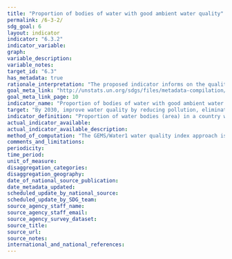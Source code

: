 ```yaml
---
title: "Proportion of bodies of water with good ambient water quality"
permalink: /6-3-2/
sdg_goal: 6
layout: indicator
indicator: "6.3.2"
indicator_variable: 
graph: 
variable_description: 
variable_notes: 
target_id: "6.3"
has_metadata: true
rationale_interpretation: "The proposed indicator informs on the quality of water bodies. The indicator allows for evaluating the impact of human development on ambient water quality and thus enables countries to assess the future services they can obtain from aquatic ecosystems (clean water for drinking, biodiversity, water for food production etc.). Water quality represents the actual outcome of all pollution and pollution reduction activities, and is thus essential to fully describe the environmental status of freshwater systems, as well as to fully report on target 6.3. Water quality also feeds into all other water-related targets, and the proposed indicator can be used to directly report on many other targets or parts of targets (refer to supplementary information)."
goal_meta_link: "http://unstats.un.org/sdgs/files/metadata-compilation/Metadata-Goal-6.pdf"
goal_meta_link_page: 10
indicator_name: "Proportion of bodies of water with good ambient water quality"
target: "By 2030, improve water quality by reducing pollution, eliminating dumping and minimizing release of hazardous chemicals and materials, halving the proportion of untreated wastewater and substantially increasing recycling and safe reuse globally."
indicator_definition: "Proportion of water bodies (area) in a country with good ambient water quality compared to all water bodies in the country. 'Good' indicates an ambient water quality that does not damage ecosystem function and human health according to core ambient water quality indicators. Concept: Water quality is estimated based on a core set of five determinands that inform on major water quality impairments present in many parts of the world: total dissolved solids (TDS); percentage dissolved oxygen (% DO); dissolved inorganic nitrogen (DIN); dissolved inorganic phosphorus (DIP); and Escherichia coli (E. coli). As monitoring capacities and coverage vary between countries, a monitoring ladder is proposed. On the first rung, the number of determinands not meeting national water quality guidelines based on the existing monitoring sites are used to estimate the water quality. On the second rung, a water quality index is used to combine the determinand values in a statistically more robust manner, and the monitoring coverage increased. On consecutive rungs, the monitoring coverage can be step-wise increased and complementary determinands covering additional aspects of ambient water quality can be included depending on the national capacities and requirements enabling the indicator to inform on the status of ambient water quality in a more comprehensive way."
actual_indicator_available: 
actual_indicator_available_description: 
method_of_computation: "The GEMS/Water1 water quality index approach is used as a general model to calculate the index, in which measured determinand values are compared to guideline values (proximity to target approach): 	1. Proximity-to-target (PTT) scores for each determinand at single monitoring sites are calculated as the difference between the temporal average (for the accounting period) of the determinand concentration and the target divided by the range between the (winsorized) minimum or maximum of the measured determinand concentration (for exceedance and non-exceedance targets, respectively) and the target. The PTT scores are scaled to the range between 0 and 100, where 100 indicates that the target is met and decreasing scores indicate an increasing distance from the target. 	2. The water quality index (WQI) at site level is computed as the arithmetic mean of the site-level PTT scores for the selected determinands. The WQI scale can be divided into different water quality categories, ranging from very bad to excellent. The thresholds for these categories are country specific and should be reported in the monitoring system by the individual countries 	3. For the spatial aggregation at the basin level and country level, the water bodies are divided into stretches of homogenous quality (between consecutive monitoring stations). 	4. The final indicator is calculated from the proportion of the stretches with good quality compared to all water bodies assessed."
comments_and_limitations: 
periodicity: 
time_period: 
unit_of_measure: 
disaggregation_categories: 
disaggregation_geography: 
date_of_national_source_publication: 
date_metadata_updated: 
scheduled_update_by_national_source: 
scheduled_update_by_SDG_team: 
source_agency_staff_name: 
source_agency_staff_email: 
source_agency_survey_dataset: 
source_title: 
source_url: 
source_notes: 
international_and_national_references: 
---
```


